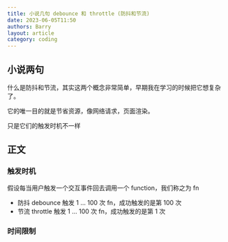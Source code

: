 ```yaml
---
title: 小说几句 debounce 和 throttle (防抖和节流)
date: 2023-06-05T11:50
authors: Barry
layout: article
category: coding
---
```


## 小说两句

什么是防抖和节流，其实这两个概念非常简单，早期我在学习的时候把它想复杂了。

它的唯一目的就是节省资源，像网络请求，页面渲染。

只是它们的触发时机不一样

## 正文

### 触发时机

假设每当用户触发一个交互事件回去调用一个 function，我们称之为 fn

- 防抖 debounce
  触发 1 ... 100 次 fn，成功触发的是第 100 次
- 节流 throttle
  触发 1 ... 100 次 fn，成功触发的是第 1 次

### 时间限制
